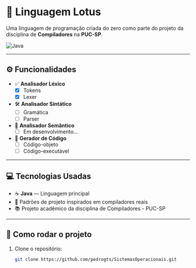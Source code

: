 # 🌸 Linguagem Lotus

Uma linguagem de programação criada do zero como parte do projeto da disciplina de **Compiladores** na **PUC-SP**.

![Java](https://img.shields.io/badge/Java-ED8B00?style=for-the-badge&logo=java&logoColor=white)

---

## ⚙️ Funcionalidades

- ✅ **Analisador Léxico**
  - [x] Tokens
  - [x] Lexer

- 🛠️ **Analisador Sintático**
  - [ ] Gramática
  - [ ] Parser

- 📐 **Analisador Semântico**
  - [ ] Em desenvolvimento...

- 🧱 **Gerador de Código**
  - [ ] Código-objeto
  - [ ] Código-executável

---

## 💻 Tecnologias Usadas

- ☕ **Java** — Linguagem principal
- 🧠 Padrões de projeto inspirados em compiladores reais
- 📚 Projeto acadêmico da disciplina de Compiladores - PUC-SP

---

## 🚀 Como rodar o projeto

1. Clone o repositório:
   ```bash
   git clone https://github.com/pedrogts/SistemasOperacionais.git

